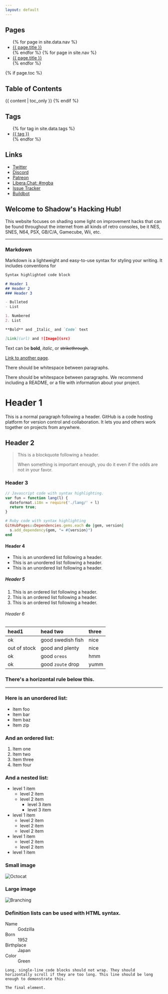 ```yaml
---
layout: default
---
```

<nav id="sub-nav">
  <h2>Pages</h2>
  <ul>
  {% for page in site.data.nav %}
    <li><a href="{{ page.url | prepend: site.baseurl }}">{{ page.title }}</a></li>
  {% endfor %}
  {% for page in site.nav %}
    <li><a href="{{ page.url | prepend: site.baseurl }}">{{ page.title }}</a></li>
  {% endfor %}
  </ul>

  {% if page.toc %}
  <h2>Table of Contents</h2>
	{{ content | toc_only }}
  {% endif %}

  <h2>Tags</h2>
  <ul>
  {% for tag in site.data.tags %}
    <li id="tag-{{ tag | replace:' ','-' }}"><a href="{{ site.baseurl }}/tag/{{ tag | replace:' ','-' }}">{{ tag }}</a></li>
  {% endfor %}
  </ul>

  <h2>Links</h2>
  <ul id="nav-social">
    <li><a href="https://twitter.com/{{ site.twitter_username }}">Twitter</a></li>
	<li><a href="https://discord.gg/em2M2sG">Discord</a></li>
	<li><a href="https://patreon.com/mgba">Patreon</a></li>
	<li><a href="ircs://irc.libera.chat/mgba">Libera.Chat: #mgba</a></li>
    <li><a href="https://github.com/{{ site.github_username }}/mgba/issues">Issue Tracker</a></li>
    <li><a href="https://buildbot.mgba.io/">Buildbot</a></li>
  </ul>
</nav>

## Welcome to Shadow's Hacking Hub!

This website focuses on shading some light on improvement hacks that can be found throughout the internet from all kinds of retro consoles, be it NES, SNES, N64, PSX, GB/C/A, Gamecube, Wii, etc.

* * *

### Markdown

Markdown is a lightweight and easy-to-use syntax for styling your writing. It includes conventions for

```markdown
Syntax highlighted code block

# Header 1
## Header 2
### Header 3

- Bulleted
- List

1. Numbered
2. List

**Bold** and _Italic_ and `Code` text

[Link](url) and ![Image](src)
```

Text can be **bold**, _italic_, or ~~strikethrough~~.

[Link to another page](./another-page.html).

There should be whitespace between paragraphs.

There should be whitespace between paragraphs. We recommend including a README, or a file with information about your project.

# Header 1

This is a normal paragraph following a header. GitHub is a code hosting platform for version control and collaboration. It lets you and others work together on projects from anywhere.

## Header 2

> This is a blockquote following a header.
>
> When something is important enough, you do it even if the odds are not in your favor.

### Header 3

```js
// Javascript code with syntax highlighting.
var fun = function lang(l) {
  dateformat.i18n = require('./lang/' + l)
  return true;
}
```

```ruby
# Ruby code with syntax highlighting
GitHubPages::Dependencies.gems.each do |gem, version|
  s.add_dependency(gem, "= #{version}")
end
```

#### Header 4

*   This is an unordered list following a header.
*   This is an unordered list following a header.
*   This is an unordered list following a header.

##### Header 5

1.  This is an ordered list following a header.
2.  This is an ordered list following a header.
3.  This is an ordered list following a header.

###### Header 6

| head1        | head two          | three |
|:-------------|:------------------|:------|
| ok           | good swedish fish | nice  |
| out of stock | good and plenty   | nice  |
| ok           | good `oreos`      | hmm   |
| ok           | good `zoute` drop | yumm  |

### There's a horizontal rule below this.

* * *

### Here is an unordered list:

*   Item foo
*   Item bar
*   Item baz
*   Item zip

### And an ordered list:

1.  Item one
1.  Item two
1.  Item three
1.  Item four

### And a nested list:

- level 1 item
  - level 2 item
  - level 2 item
    - level 3 item
    - level 3 item
- level 1 item
  - level 2 item
  - level 2 item
  - level 2 item
- level 1 item
  - level 2 item
  - level 2 item
- level 1 item

### Small image

![Octocat](https://github.githubassets.com/images/icons/emoji/octocat.png)

### Large image

![Branching](https://guides.github.com/activities/hello-world/branching.png)


### Definition lists can be used with HTML syntax.

<dl>
<dt>Name</dt>
<dd>Godzilla</dd>
<dt>Born</dt>
<dd>1952</dd>
<dt>Birthplace</dt>
<dd>Japan</dd>
<dt>Color</dt>
<dd>Green</dd>
</dl>

```
Long, single-line code blocks should not wrap. They should horizontally scroll if they are too long. This line should be long enough to demonstrate this.
```

```
The final element.
```
